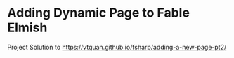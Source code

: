 # Adding Dynamic Page to Fable Elmish
Project Solution to https://vtquan.github.io/fsharp/adding-a-new-page-pt2/
